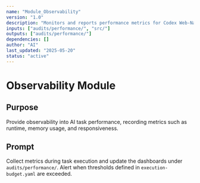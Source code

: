 ```yaml
---
name: "Module_Observability"
version: "1.0"
description: "Monitors and reports performance metrics for Codex Web-Native operations."
inputs: ["audits/performance/", "src/"]
outputs: ["audits/performance/"]
dependencies: []
author: "AI"
last_updated: "2025-05-20"
status: "active"
---
```


# Observability Module

## Purpose

Provide observability into AI task performance, recording metrics such as runtime, memory usage, and responsiveness.

## Prompt

Collect metrics during task execution and update the dashboards under `audits/performance/`. Alert when thresholds defined in `execution-budget.yaml` are exceeded.
